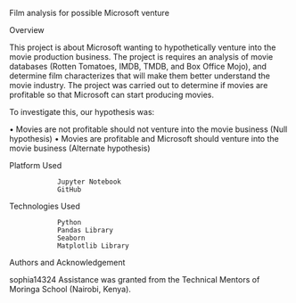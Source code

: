 Film analysis for possible Microsoft venture

Overview

This project is about Microsoft wanting to hypothetically venture into the movie production business. The project is requires an analysis of movie databases (Rotten Tomatoes, IMDB, TMDB, and Box Office Mojo), and determine film characterizes that will make them better understand the movie industry. The project was carried out to determine if movies are profitable so that Microsoft can start producing movies. 

To investigate this, our hypothesis was:

•	Movies are not profitable should not venture into the movie business (Null hypothesis)
•	Movies are profitable and Microsoft should venture into the movie business (Alternate hypothesis)

Platform Used

				Jupyter Notebook
				GitHub
Technologies Used

				Python
				Pandas Library
				Seaborn
				Matplotlib Library


Authors and Acknowledgement

sophia14324 Assistance was granted from the Technical Mentors of Moringa School (Nairobi, Kenya).
